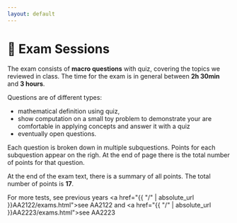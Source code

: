 ```yaml
---
layout: default
---
```


# 📖 Exam Sessions <a name="material"></a>

The exam consists of **macro questions** with quiz, covering the topics we reviewed in class.
The time for the exam is in general between **2h 30min** and **3 hours**.

Questions are of different types: 
- mathematical definition using quiz, 
- show computation on a small toy problem to demonstrate your are comfortable in applying concepts and answer it with a quiz
- eventually open questions. 

Each question is broken down in multiple subquestions.
Points for each subquestion appear on the righ. 
At the end of page there is the total number of points for that question.

At the end of the exam text, there is a summary of all points. The total number of points is **17**.

For more tests, see previous years <a href="{{ "/" | absolute_url }}AA2122/exams.html">see AA2122</a> and
<a href="{{ "/" | absolute_url }}AA2223/exams.html">see AA2223</a>
